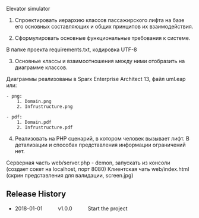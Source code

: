 ﻿Elevator simulator

1) Спроектировать иерархию классов пассажирского лифта на базе его основных составляющих и общих принципов их взаимодействия.

2) Сформулировать основные функциональные требования к системе.

В папке проекта requirements.txt, кодировка UTF-8

3) Основные классы и взаимоотношения между ними отобразить на диаграмме классов.

Диаграммы реализованы в Sparx Enterprise Architect 13, файл uml.eap или:

	- png:
		1. Domain.png
		2. Infrustructure.png

	- pdf:
		1. Domain.pdf
		2. Infrustructure.pdf

4) Реализовать на PHP сценарий, в котором человек вызывает лифт. В детализации и способах представления информации ограничений нет.

Серверная часть web/server.php - demon, запускать из консоли (создает сокет на localhost, порт 8080)
Клиентская чать web/index.html (скрин представления для валидации, screen.jpg)


## Release History
* 2018-01-01   v1.0.0   Start the project
